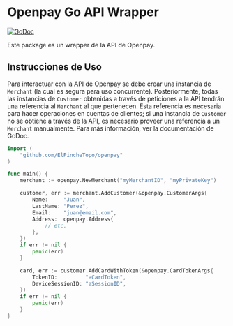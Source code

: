 # Openpay Go API Wrapper

[![GoDoc](https://img.shields.io/badge/godoc-reference-blue.svg)](https://godoc.org/github.com/ElPincheTopo/openpay)

Este package es un wrapper de la API de Openpay.

## Instrucciones de Uso

Para interactuar con la API de Openpay se debe crear una instancia de `Merchant` (la cual es segura para uso concurrente). Posteriormente, todas las instancias de `Customer` obtenidas a través de peticiones a la API tendrán una referencia al `Merchant` al que pertenecen. Esta referencia es necesaria para hacer operaciones en cuentas de clientes; si una instancia de `Customer` no se obtiene a través de la API, es necesario proveer una referencia a un `Merchant` manualmente. Para más información, ver la documentación de GoDoc.

```go
import (
	"github.com/ElPincheTopo/openpay"
)

func main() {
	merchant := openpay.NewMerchant("myMerchantID", "myPrivateKey")

	customer, err := merchant.AddCustomer(&openpay.CustomerArgs{
		Name:     "Juan",
		LastName: "Perez",
		Email:    "juan@email.com",
		Address:  openpay.Address{
			// etc.
		},
	})
	if err != nil {
		panic(err)
	}

	card, err := customer.AddCardWithToken(&openpay.CardTokenArgs{
		TokenID:         "aCardToken",
		DeviceSessionID: "aSessionID",
	})
	if err != nil {
		panic(err)
	}
}
```
